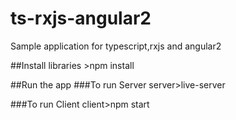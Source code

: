 # ts-rxjs-angular2
Sample application for typescript,rxjs and angular2

##Install libraries
    >npm install
    
##Run the app
###To run Server
    server>live-server
    
###To run Client
    client>npm start     